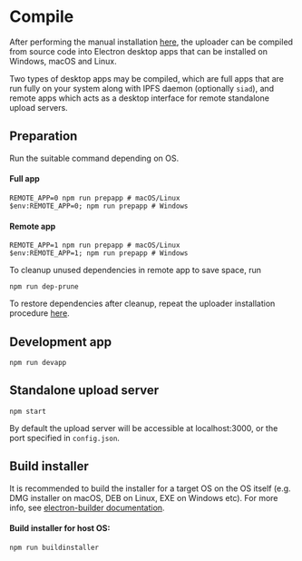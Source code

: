 # Compile

After performing the manual installation [here](https://github.com/oneloveipfs/ipfsVideoUploader/blob/master/docs/Installation.md), the uploader can be compiled from source code into Electron desktop apps that can be installed on Windows, macOS and Linux.

Two types of desktop apps may be compiled, which are full apps that are run fully on your system along with IPFS daemon (optionally `siad`), and remote apps which acts as a desktop interface for remote standalone upload servers.

## Preparation

Run the suitable command depending on OS.

#### Full app
```
REMOTE_APP=0 npm run prepapp # macOS/Linux
$env:REMOTE_APP=0; npm run prepapp # Windows
```

#### Remote app
```
REMOTE_APP=1 npm run prepapp # macOS/Linux
$env:REMOTE_APP=1; npm run prepapp # Windows
```

To cleanup unused dependencies in remote app to save space, run
```
npm run dep-prune
```

To restore dependencies after cleanup, repeat the uploader installation procedure [here](https://github.com/oneloveipfs/ipfsVideoUploader/blob/master/docs/Installation.md#uploader-installation).

## Development app
```
npm run devapp
```

## Standalone upload server
```
npm start
```
By default the upload server will be accessible at localhost:3000, or the port specified in `config.json`.

## Build installer

It is recommended to build the installer for a target OS on the OS itself (e.g. DMG installer on macOS, DEB on Linux, EXE on Windows etc). For more info, see [electron-builder documentation](https://www.electron.build/multi-platform-build).

#### Build installer for host OS:
```
npm run buildinstaller
```